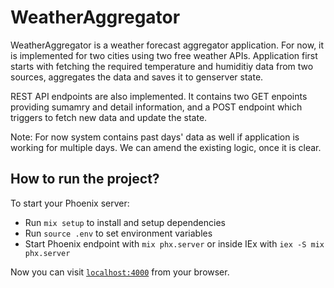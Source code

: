 # WeatherAggregator

WeatherAggregator is a weather forecast aggregator application. For now, it is implemented for two cities using two free weather APIs. Application first starts with fetching the required temperature and humiditiy data from two sources, aggregates the data and saves it to genserver state. 

REST API endpoints are also implemented. It contains two GET enpoints providing sumamry and detail information, and a POST endpoint which triggers to fetch new data and update the state.

Note: For now system contains past days' data as well if application is working for multiple days. We can amend the existing logic, once it is clear.
## How to run the project?

To start your Phoenix server:

  * Run `mix setup` to install and setup dependencies
  * Run `source .env` to set environment variables 
  * Start Phoenix endpoint with `mix phx.server` or inside IEx with `iex -S mix phx.server`

Now you can visit [`localhost:4000`](http://localhost:4000) from your browser.
